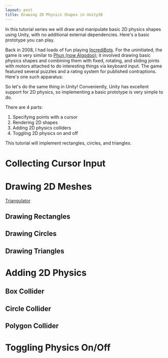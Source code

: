 ```yaml
---
layout: post
title: Drawing 2D Physics Shapes in Unity3D
---
```


In this tutorial series we will draw and manipulate basic 2D physics shapes using Unity, with no additional external dependencies. Here's a basic prototype you can play.



Back in 2008, I had loads of fun playing [IncrediBots](http://incredibots.com/if/game.php). For the uninitiated, the game is very similar to [Phun (now Algodoo)](http://www.algodoo.com/); it involved drawing basic physics shapes and combining them with fixed, rotating, and sliding joints with motors attached to do interesting things via keyboard input. The game featured several puzzles and a rating system for published contraptions. Here's one such apparatus:



So let's do the same thing in Unity! Conveniently, Unity has excellent support for 2D physics, so implementing a basic prototype is very simple to do.

There are 4 parts:

1. Specifying points with a cursor
1. Rendering 2D shapes
1. Adding 2D physics colliders
1. Toggling 2D physics on and off

This tutorial will implement rectangles, circles, and triangles.

# Collecting Cursor Input

# Drawing 2D Meshes

[Triangulator](http://wiki.unity3d.com/index.php?title=Triangulator)

## Drawing Rectangles

## Drawing Circles

## Drawing Triangles

# Adding 2D Physics

## Box Collider

## Circle Collider

## Polygon Collider

# Toggling Physics On/Off
